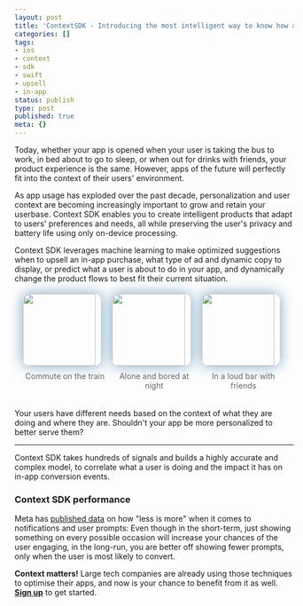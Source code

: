```yaml
---
layout: post
title: 'ContextSDK - Introducing the most intelligent way to know how and when to monetize your user'
categories: []
tags:
- ios
- context
- sdk
- swift
- upsell
- in-app
status: publish
type: post
published: true
meta: {}
---
```


Today, whether your app is opened when your user is taking the bus to work, in bed about to go to sleep, or when out for drinks with friends, your product experience is the same. However, apps of the future will perfectly fit into the context of their users' environment.

As app usage has exploded over the past decade, personalization and user context are becoming increasingly important to grow and retain your userbase. Context SDK enables you to create intelligent products that adapt to users' preferences and needs, all while preserving the user's privacy and battery life using only on-device processing.

Context SDK leverages machine learning to make optimized suggestions when to upsell an in-app purchase, what type of ad and dynamic copy to display, or predict what a user is about to do in your app, and dynamically change the product flows to best fit their current situation.

<div id="context-grid">
    <div class="context-grid-row">
        <div class="context-grid-column">
            <img src="https://krausefx.com/assets/posts/context-sdk/pexels-ketut-subiyanto-4559756.jpg" width="200" />
            <p>Commute on the train</p>
        </div>
        <div class="context-grid-column">
            <img src="https://krausefx.com/assets/posts/context-sdk/pexels-mikotoraw-photographer-3367850.jpg" width="200" />
            <p>Alone and bored at night</p>
        </div>
        <div class="context-grid-column">
            <img src="https://krausefx.com/assets/posts/context-sdk/pexels-ketut-subiyanto-5055180.jpg" width="200" />
            <p>In a loud bar with friends</p>
        </div>
    </div>
</div>

Your users have different needs based on the context of what they are doing and where they are. Shouldn't your app be more personalized to better serve them?

----

Context SDK takes hundreds of signals and builds a highly accurate and complex model, to correlate what a user is doing and the impact it has on in-app conversion events.

### Context SDK performance

Meta has [published data](https://medium.com/@AnalyticsAtMeta/notifications-why-less-is-more-how-facebook-has-been-increasing-both-user-satisfaction-and-app-9463f7325e7d) on how "less is more" when it comes to notifications and user prompts: Even though in the short-term, just showing something on every possible occasion will increase your chances of the user engaging, in the long-run, you are better off showing fewer prompts, only when the user is most likely to convert.

**Context matters!** Large tech companies are already using those techniques to optimise their apps, and now is your chance to benefit from it as well. **[Sign up](https://contextsdk.com)** to get started.

<style type="text/css">
  #context-grid>div {
      display: flex;
      flex-wrap: wrap;
      justify-content: center;
  }
  
  #context-grid>div>div {
      flex: 0 0 30%;
      padding: 5px;
  }
  
  #context-grid>div>div>img {
      height: 130px;
      border-radius: 12px;
      box-shadow: 0 0 25px 0px #7aa5c1;
      object-fit: cover;
  }
  
  @media only screen and (min-width: 520px) {
      #context-grid>div>div>img {
          width: calc(100% - 10px);
      }
  }
  
  #context-grid>div>div>p {
      text-align: center;
      margin-top: 10px;
      font-size: 14px;
      color: #666;
  }
</style>
